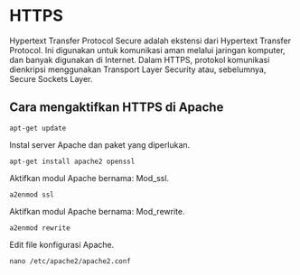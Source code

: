 # HTTPS
<p>Hypertext Transfer Protocol Secure adalah ekstensi dari Hypertext Transfer Protocol. Ini digunakan untuk komunikasi aman melalui jaringan komputer, dan banyak digunakan di Internet. Dalam HTTPS, protokol komunikasi dienkripsi menggunakan Transport Layer Security atau, sebelumnya, Secure Sockets Layer.</p>
<h2>Cara mengaktifkan HTTPS di Apache</h2>
<p><code>apt-get update</code>
<p>Instal server Apache dan paket yang diperlukan.</p>
<p><code>apt-get install apache2 openssl</code></p>
<p>Aktifkan modul Apache bernama: Mod_ssl.</p>
<p><code>a2enmod ssl</code></p>
<p>Aktifkan modul Apache bernama: Mod_rewrite.</p>
<p><code>a2enmod rewrite</code><p>
<p>Edit file konfigurasi Apache.</p>
<p><code>nano /etc/apache2/apache2.conf</code><p>
